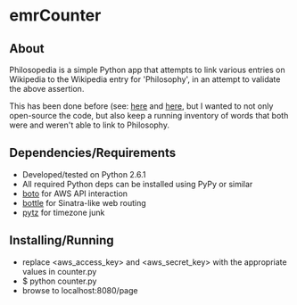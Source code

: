 # emrCounter


## About

Philosopedia is a simple Python app that attempts to link various entries on Wikipedia to the Wikipedia entry for 'Philosophy', in an attempt to validate the above assertion.

This has been done before (see: [here](http://ryanelmquist.com/cgi-bin/xkcdwiki) and [here](http://xefer.com/wikipedia), but I wanted to not only open-source the code, but also keep a running inventory of words that both were and weren't able to link to Philosophy.

## Dependencies/Requirements

 * Developed/tested on Python 2.6.1
 * All required Python deps can be installed using PyPy or similar
 * [boto](http://code.google.com/p/boto/) for AWS API interaction
 * [bottle](http://bottlepy.org/docs/dev/) for Sinatra-like web routing
 * [pytz](http://pytz.sourceforge.net/) for timezone junk

## Installing/Running

 * replace <aws_access_key> and <aws_secret_key> with the appropriate values in counter.py
 * $ python counter.py
 * browse to localhost:8080/page






